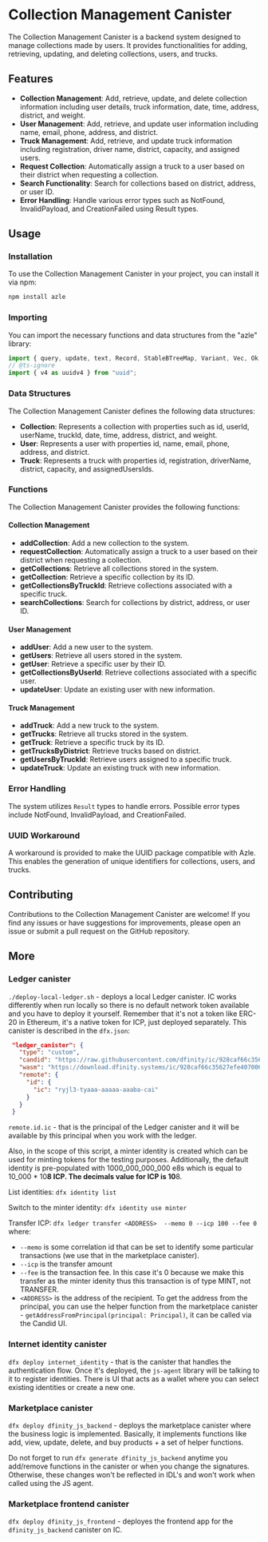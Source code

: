 # Collection Management Canister

The Collection Management Canister is a backend system designed to manage collections made by users. It provides functionalities for adding, retrieving, updating, and deleting collections, users, and trucks.

## Features

- **Collection Management**: Add, retrieve, update, and delete collection information including user details, truck information, date, time, address, district, and weight.
- **User Management**: Add, retrieve, and update user information including name, email, phone, address, and district.
- **Truck Management**: Add, retrieve, and update truck information including registration, driver name, district, capacity, and assigned users.
- **Request Collection**: Automatically assign a truck to a user based on their district when requesting a collection.
- **Search Functionality**: Search for collections based on district, address, or user ID.
- **Error Handling**: Handle various error types such as NotFound, InvalidPayload, and CreationFailed using Result types.

## Usage

### Installation

To use the Collection Management Canister in your project, you can install it via npm:

```bash
npm install azle
```

### Importing

You can import the necessary functions and data structures from the "azle" library:

```javascript
import { query, update, text, Record, StableBTreeMap, Variant, Vec, Ok, Err, nat64, Result, Canister } from "azle";
// @ts-ignore
import { v4 as uuidv4 } from "uuid";
```

### Data Structures

The Collection Management Canister defines the following data structures:

- **Collection**: Represents a collection with properties such as id, userId, userName, truckId, date, time, address, district, and weight.
- **User**: Represents a user with properties id, name, email, phone, address, and district.
- **Truck**: Represents a truck with properties id, registration, driverName, district, capacity, and assignedUsersIds.

### Functions

The Collection Management Canister provides the following functions:

#### Collection Management

- **addCollection**: Add a new collection to the system.
- **requestCollection**: Automatically assign a truck to a user based on their district when requesting a collection.
- **getCollections**: Retrieve all collections stored in the system.
- **getCollection**: Retrieve a specific collection by its ID.
- **getCollectionsByTruckId**: Retrieve collections associated with a specific truck.
- **searchCollections**: Search for collections by district, address, or user ID.

#### User Management

- **addUser**: Add a new user to the system.
- **getUsers**: Retrieve all users stored in the system.
- **getUser**: Retrieve a specific user by their ID.
- **getCollectionsByUserId**: Retrieve collections associated with a specific user.
- **updateUser**: Update an existing user with new information.

#### Truck Management

- **addTruck**: Add a new truck to the system.
- **getTrucks**: Retrieve all trucks stored in the system.
- **getTruck**: Retrieve a specific truck by its ID.
- **getTrucksByDistrict**: Retrieve trucks based on district.
- **getUsersByTruckId**: Retrieve users assigned to a specific truck.
- **updateTruck**: Update an existing truck with new information.

### Error Handling

The system utilizes `Result` types to handle errors. Possible error types include NotFound, InvalidPayload, and CreationFailed.

### UUID Workaround

A workaround is provided to make the UUID package compatible with Azle. This enables the generation of unique identifiers for collections, users, and trucks.

## Contributing

Contributions to the Collection Management Canister are welcome! If you find any issues or have suggestions for improvements, please open an issue or submit a pull request on the GitHub repository.

## More

### Ledger canister

`./deploy-local-ledger.sh` - deploys a local Ledger canister. IC works differently when run locally so there is no default network token available and you have to deploy it yourself. Remember that it's not a token like ERC-20 in Ethereum, it's a native token for ICP, just deployed separately.
This canister is described in the `dfx.json`:

```json
 "ledger_canister": {
   "type": "custom",
   "candid": "https://raw.githubusercontent.com/dfinity/ic/928caf66c35627efe407006230beee60ad38f090/rs/rosetta-api/icp_ledger/ledger.did",
   "wasm": "https://download.dfinity.systems/ic/928caf66c35627efe407006230beee60ad38f090/canisters/ledger-canister.wasm.gz",
   "remote": {
     "id": {
       "ic": "ryjl3-tyaaa-aaaaa-aaaba-cai"
     }
   }
 }
```

`remote.id.ic` - that is the principal of the Ledger canister and it will be available by this principal when you work with the ledger.

Also, in the scope of this script, a minter identity is created which can be used for minting tokens
for the testing purposes.
Additionally, the default identity is pre-populated with 1000_000_000_000 e8s which is equal to 10_000 * 10**8 ICP.
The decimals value for ICP is 10**8.

List identities:
`dfx identity list`

Switch to the minter identity:
`dfx identity use minter`

Transfer ICP:
`dfx ledger transfer <ADDRESS>  --memo 0 --icp 100 --fee 0`
where:

- `--memo` is some correlation id that can be set to identify some particular transactions (we use that in the marketplace canister).
- `--icp` is the transfer amount
- `--fee` is the transaction fee. In this case it's 0 because we make this transfer as the minter idenity thus this transaction is of type MINT, not TRANSFER.
- `<ADDRESS>` is the address of the recipient. To get the address from the principal, you can use the helper function from the marketplace canister - `getAddressFromPrincipal(principal: Principal)`, it can be called via the Candid UI.

### Internet identity canister

`dfx deploy internet_identity` - that is the canister that handles the authentication flow. Once it's deployed, the `js-agent` library will be talking to it to register identities. There is UI that acts as a wallet where you can select existing identities
or create a new one.

### Marketplace canister

`dfx deploy dfinity_js_backend` - deploys the marketplace canister where the business logic is implemented.
Basically, it implements functions like add, view, update, delete, and buy products + a set of helper functions.

Do not forget to run `dfx generate dfinity_js_backend` anytime you add/remove functions in the canister or when you change the signatures.
Otherwise, these changes won't be reflected in IDL's and won't work when called using the JS agent.

### Marketplace frontend canister

`dfx deploy dfinity_js_frontend` - deployes the frontend app for the `dfinity_js_backend` canister on IC.
